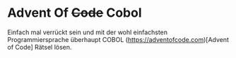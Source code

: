 # Advent Of <strike>Code</strike> Cobol

Einfach mal verrückt sein und mit der wohl einfachsten Programmiersprache überhaupt COBOL (https://adventofcode.com)[Advent of Code] Rätsel lösen.
